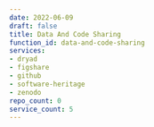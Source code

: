 ```yaml
---
date: 2022-06-09
draft: false
title: Data And Code Sharing
function_id: data-and-code-sharing
services:
- dryad
- figshare
- github
- software-heritage
- zenodo
repo_count: 0
service_count: 5
---
```



